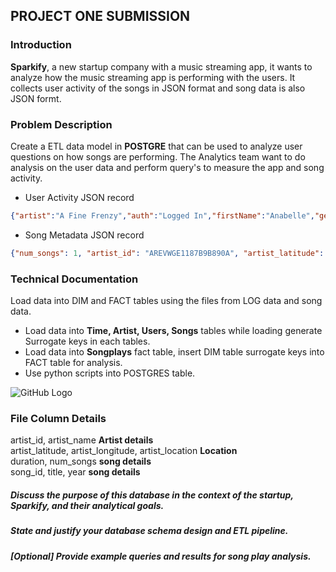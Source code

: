 ## PROJECT ONE SUBMISSION

### Introduction
__Sparkify__, a new startup company with a music streaming app, it wants to analyze how the music streaming app is performing with the users. It collects user activity of the songs in JSON format and song data is also JSON formt. 

### Problem Description
Create a ETL data model in __POSTGRE__ that can be used to analyze user questions on how songs are performing. The Analytics team want to do analysis on the user data and perform query's to measure the app and song activity.

* User Activity JSON record 
``` json 
{"artist":"A Fine Frenzy","auth":"Logged In","firstName":"Anabelle","gender":"F","itemInSession":0,"lastName":"Simpson","length":267.91138,"level":"free","location":"Philadelphia-Camden-Wilmington, PA-NJ-DE-MD","method":"PUT","page":"NextSong","registration":1541044398796.0,"sessionId":256,"song":"Almost Lover (Album Version)","status":200,"ts":1541377992796,"userAgent":"\"Mozilla\/5.0 (Macintosh; Intel Mac OS X 10_9_4) AppleWebKit\/537.36 (KHTML, like Gecko) Chrome\/36.0.1985.125 Safari\/537.36\"","userId":"69"}
```
* Song Metadata JSON record
``` json 
{"num_songs": 1, "artist_id": "AREVWGE1187B9B890A", "artist_latitude": -13.442, "artist_longitude": -41.9952, "artist_location": "Noci (BA)", "artist_name": "Bitter End", "song_id": "SOFCHDR12AB01866EF", "title": "Living Hell", "duration": 282.43546, "year": 0}
```
### Technical Documentation
Load data into DIM and FACT tables using the files from LOG data and song data. 
* Load data into __Time, Artist, Users, Songs__ tables while loading generate Surrogate keys in each tables.
* Load data into __Songplays__ fact table, insert DIM table surrogate keys into FACT table for analysis. 
* Use python scripts into POSTGRES table.

![GitHub Logo](rv1448/Data-Engineering-Nano-Degree/Project01.Submission/SPAKIFYDATAANALYSIS.png "ER Diagram")
### File Column Details
artist_id, artist_name  __Artist details__ <br>
artist_latitude, artist_longitude, artist_location  __Location__ <br>
duration, num_songs  __song details__<br>
song_id, title, year   __song details__<br>
 
##### Discuss the purpose of this database in the context of the startup, Sparkify, and their analytical goals.
##### State and justify your database schema design and ETL pipeline.
##### [Optional] Provide example queries and results for song play analysis.
 
 
 
    
